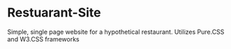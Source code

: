 # Restuarant-Site
Simple, single page website for a hypothetical restaurant. Utilizes Pure.CSS and W3.CSS frameworks
